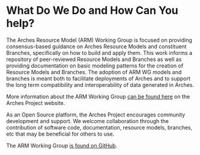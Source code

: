 
# What Do We Do and How Can You help?

The Arches Resource Model (ARM) Working Group is focused on providing consensus-based guidance on Arches Resource Models and constituent Branches, specifically on how to build and apply them. This work informs a repository of peer-reviewed Resource Models and Branches as well as providing documentation on basic modeling patterns for the creation of Resource Models and Branches. The adoption of ARM WG models and branches is meant both to facilitate deployments of Arches and to support the long term compatibility and interoperability of data generated in Arches.

More information about the ARM Working Group [can be found here](https://www.archesproject.org/arm-wg/) on the Arches Project website.

As an Open Source platform, the Arches Project encourages community development and support. 
We welcome collaboration through the contribution of software code, documentation, resource models, branches, etc that may be beneficial for others to use.

The ARM Working Group [is found on GitHub](https://github.com/archesproject/ARM_Working_Group).